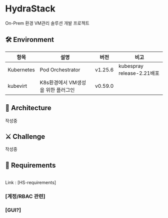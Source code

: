 # HydraStack
On-Prem 환경 VM관리 솔루션 개발 프로젝트 
## 🛠️ Environment
|항목|설명|버전|비고|
|---|---|---|---|
|Kubernetes|Pod Orchestrator|v1.25.6|kubespray release-2.21배포|
|kubevirt|K8s환경에서 VM생성을 위한 플러그인 |v0.59.0||

##  📐 Architecture
작성중
## ⚔️ Challenge
작성중


## 📝 Requirements  
<br> 
Link : [HS-requirements]


<br>

### [계정/RBAC 관련]

### [GUI?]

<!-- External links -->
[HS-requirements]: https://www.notion.so/ssassu/5c399978779648c08b300dd4ac2eb9ce?v=9f695a332ad24c2fa651a48cc477462e&pvs=4